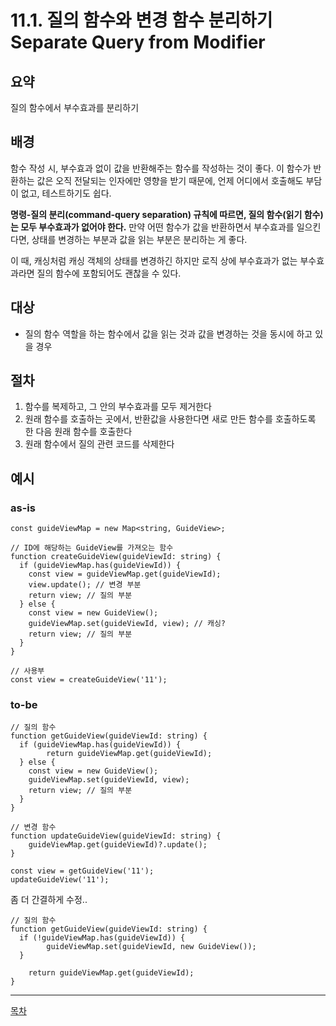# 11.1. 질의 함수와 변경 함수 분리하기 Separate Query from Modifier

## 요약

질의 함수에서 부수효과를 분리하기

## 배경

함수 작성 시, 부수효과 없이 값을 반환해주는 함수를 작성하는 것이 좋다. 이 함수가 반환하는 값은 오직 전달되는 인자에만 영향을 받기 때문에, 언제 어디에서 호출해도 부담이 없고, 테스트하기도 쉽다.

**명령-질의 분리(command-query separation) 규칙에 따르면, 질의 함수(읽기 함수)는 모두 부수효과가 없어야 한다.** 만약 어떤 함수가 값을 반환하면서 부수효과를 일으킨다면, 상태를 변경하는 부분과 값을 읽는 부분은 분리하는 게 좋다.

이 때, 캐싱처럼 캐싱 객체의 상태를 변경하긴 하지만 로직 상에 부수효과가 없는 부수효과라면 질의 함수에 포함되어도 괜찮을 수 있다.

## 대상

- 질의 함수 역할을 하는 함수에서 값을 읽는 것과 값을 변경하는 것을 동시에 하고 있을 경우

## 절차

1. 함수를 복제하고, 그 안의 부수효과를 모두 제거한다
2. 원래 함수를 호출하는 곳에서, 반환값을 사용한다면 새로 만든 함수를 호출하도록 한 다음 원래 함수를 호출한다
3. 원래 함수에서 질의 관련 코드를 삭제한다

## 예시

### as-is

```tsx
const guideViewMap = new Map<string, GuideView>;

// ID에 해당하는 GuideView를 가져오는 함수
function createGuideView(guideViewId: string) {
  if (guideViewMap.has(guideViewId)) {
    const view = guideViewMap.get(guideViewId);
    view.update(); // 변경 부분
    return view; // 질의 부분
  } else {
    const view = new GuideView();
    guideViewMap.set(guideViewId, view); // 캐싱?
    return view; // 질의 부분
  }
}

// 사용부
const view = createGuideView('11');
```

### to-be

```tsx
// 질의 함수
function getGuideView(guideViewId: string) {
  if (guideViewMap.has(guideViewId)) {
		return guideViewMap.get(guideViewId);
  } else {
    const view = new GuideView();
    guideViewMap.set(guideViewId, view);
    return view; // 질의 부분
  }
}

// 변경 함수
function updateGuideView(guideViewId: string) {
	guideViewMap.get(guideViewId)?.update();
}

const view = getGuideView('11');
updateGuideView('11');
```

좀 더 간결하게 수정..

```tsx
// 질의 함수
function getGuideView(guideViewId: string) {
  if (!guideViewMap.has(guideViewId)) {
		guideViewMap.set(guideViewId, new GuideView());
  }

	return guideViewMap.get(guideViewId);
}
```

---
[목차](../README.md)
